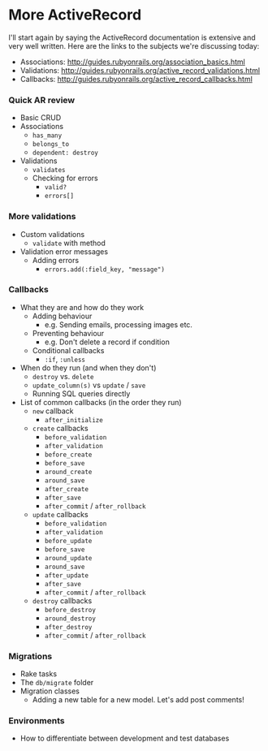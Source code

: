# More ActiveRecord

I'll start again by saying the ActiveRecord documentation is extensive and very well written. Here are the links to the subjects we're discussing today:

* Associations: http://guides.rubyonrails.org/association_basics.html
* Validations: http://guides.rubyonrails.org/active_record_validations.html
* Callbacks: http://guides.rubyonrails.org/active_record_callbacks.html


### Quick AR review

* Basic CRUD
* Associations
    - `has_many`
    - `belongs_to`
    - `dependent: destroy`
* Validations
    - `validates`
    - Checking for errors
        + `valid?`
        + `errors[]`


### More validations

* Custom validations
    - `validate` with method
* Validation error messages
    - Adding errors
        + `errors.add(:field_key, "message")`


### Callbacks

* What they are and how do they work
    - Adding behaviour
        + e.g. Sending emails, processing images etc.
    - Preventing behaviour
        + e.g. Don't delete a record if condition
    - Conditional callbacks
        + `:if`, `:unless`
* When do they run (and when they don't)
    - `destroy` vs. `delete`
    - `update_column(s)` vs `update` / `save`
    - Running SQL queries directly
* List of common callbacks (in the order they run)
    - `new` callback
        + `after_initialize`
    - `create` callbacks
        + `before_validation`
        + `after_validation`
        + `before_create`
        + `before_save`
        + `around_create`
        + `around_save`
        + `after_create`
        + `after_save`
        + `after_commit` / `after_rollback`
    - `update` callbacks
        + `before_validation`
        + `after_validation`
        + `before_update`
        + `before_save`
        + `around_update`
        + `around_save`
        + `after_update`
        + `after_save`
        + `after_commit` / `after_rollback`
    - `destroy` callbacks
        + `before_destroy`
        + `around_destroy`
        + `after_destroy`
        + `after_commit` / `after_rollback`


### Migrations

* Rake tasks
* The `db/migrate` folder
* Migration classes
    - Adding a new table for a new model. Let's add post comments!


### Environments

* How to differentiate between development and test databases
